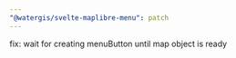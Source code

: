 ```yaml
---
"@watergis/svelte-maplibre-menu": patch
---
```


fix: wait for creating menuButton until map object is ready

